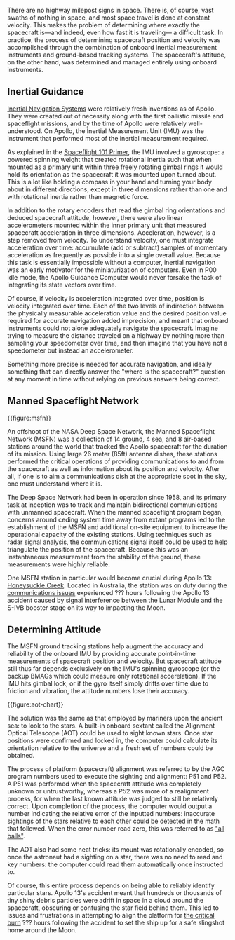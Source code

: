 There are no highway milepost signs in space. There is, of course, vast swaths of nothing in space, and most space travel is done at constant velocity. This makes the problem of determining where exactly the spacecraft is&mdash;and indeed, even how fast it is traveling&mdash; a difficult task. In practice, the process of determining spacecraft position and velocity was accomplished through the combination of onboard inertial measurement instruments and ground-based tracking systems. The spacecraft's attitude, on the other hand, was determined and managed entirely using onboard instruments.

Inertial Guidance
-----------------

[Inertial Navigation Systems](https://en.wikipedia.org/wiki/Inertial_navigation_system) were relatively fresh inventions as of Apollo. They were created out of necessity along with the first ballistic missile and spaceflight missions, and by the time of Apollo were relatively well-understood. On Apollo, the Inertial Measurement Unit (IMU) was the instrument that performed most of the inertial measurement required.

As explained in the [Spaceflight 101 Primer](#primer-spaceflight), the IMU involved a gyroscope: a powered spinning weight that created rotational inertia such that when mounted as a primary unit within three freely rotating gimbal rings it would hold its orientation as the spacecraft it was mounted upon turned about. This is a lot like holding a compass in your hand and turning your body about in different directions, except in three dimensions rather than one and with rotational inertia rather than magnetic force.

In addition to the rotary encoders that read the gimbal ring orientations and deduced spacecraft attitude, however, there were also linear accelerometers mounted within the inner primary unit that measured spacecraft acceleration in three dimensions. Acceleration, however, is a step removed from velocity. To understand velocity, one must integrate acceleration over time: accumulate (add or subtract) samples of momentary acceleration as frequently as possible into a single overall value. Because this task is essentially impossible without a computer, inertial navigation was an early motivator for the miniaturization of computers. Even in P00 idle mode, the Apollo Guidance Computer would never forsake the task of integrating its state vectors over time.

Of course, if velocity is acceleration integrated over time, position is velocity integrated over time. Each of the two levels of indirection between the physically measurable acceleration value and the desired position value required for accurate navigation added imprecision, and meant that onboard instruments could not alone adequately navigate the spacecraft. Imagine trying to measure the distance traveled on a highway by nothing more than sampling your speedometer over time, and then imagine that you have not a speedometer but instead an accelerometer.

Something more precise is needed for accurate navigation, and ideally something that can directly answer the "where is the spacecraft?" question at any moment in time without relying on previous answers being correct.

Manned Spaceflight Network
--------------------------

{{figure:msfn}}

An offshoot of the NASA Deep Space Network, the Manned Spaceflight Network (MSFN) was a collection of 14 ground, 4 sea, and 8 air-based stations around the world that tracked the Apollo spacecraft for the duration of its mission. Using large 26 meter (85ft) antenna dishes, these stations performed the critical operations of providing communications to and from the spacecraft as well as information about its position and velocity. After all, if one is to aim a communications dish at the appropriate spot in the sky, one must understand where it is.

The Deep Space Network had been in operation since 1958, and its primary task at inception was to track and maintain bidirectional communications with unmanned spacecraft. When the manned spaceflight program began, concerns around ceding system time away from extant programs led to the establishment of the MSFN and additional on-site equipment to increase the operational capacity of the existing stations. Using techniques such as radar signal analysis, the communications signal itself could be used to help triangulate the position of the spacecraft. Because this was an instantaneous measurement from the stability of the ground, these measurements were highly reliable.

One MSFN station in particular would become crucial during Apollo 13: [Honeysuckle Creek](https://honeysucklecreek.net/). Located in Australia, the station was on duty during the [communications issues](???) experienced ??? hours following the Apollo 13 accident caused by signal interference between the Lunar Module and the S-IVB booster stage on its way to impacting the Moon.

Determining Attitude
--------------------

The MSFN ground tracking stations help augment the accuracy and reliability of the onboard IMU by providing accurate point-in-time measurements of spacecraft position and velocity. But spacecraft attitude still thus far depends exclusively on the IMU's spinning gyroscope (or the backup BMAGs which could measure only rotational accerelation). If the IMU hits gimbal lock, or if the gyro itself simply drifts over time due to friction and vibration, the attitude numbers lose their accuracy.

{{figure:aot-chart}}

The solution was the same as that employed by mariners upon the ancient sea: to look to the stars. A built-in onboard sextant called the Alignment Optical Telescope (AOT) could be used to sight known stars. Once star positions were confirmed and locked in, the computer could calculate its orientation relative to the universe and a fresh set of numbers could be obtained.

The process of platform (spacecraft) alignment was referred to by the AGC program numbers used to execute the sighting and alignment: P51 and P52. A P51 was performed when the spacecraft attitude was completely unknown or untrustworthy, whereas a P52 was more of a realignment process, for when the last known attitude was judged to still be relatively correct. Upon completion of the process, the computer would output a number indicating the relative error of the inputted numbers: inaccurate sightings of the stars relative to each other could be detected in the math that followed. When the error number read zero, this was referred to as ["all balls"](https://www.youtube.com/watch?v=5jCyE0me41Y).

The AOT also had some neat tricks: its mount was rotationally encoded, so once the astronaut had a sighting on a star, there was no need to read and key numbers: the computer could read them automatically once instructed to.

Of course, this entire process depends on being able to reliably identify particular stars. Apollo 13's accident meant that hundreds or thousands of tiny shiny debris particles were adrift in space in a cloud around the spacecraft, obscuring or confusing the star field behind them. This led to issues and frustrations in attempting to align the platform for [the critical burn](???) ??? hours following the accident to set the ship up for a safe slingshot home around the Moon.

